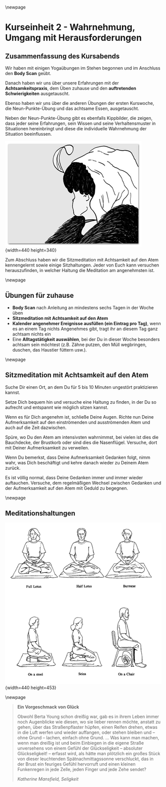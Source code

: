 \newpage

# Kurseinheit 2 - Wahrnehmung, Umgang mit Herausforderungen

## Zusammenfassung des Kursabends

Wir haben mit einigen Yogaübungen im Stehen begonnen und im Anschluss den __Body Scan__ geübt.

Danach haben wir uns über unsere Erfahrungen mit der __Achtsamkeitspraxis__, dem Üben zuhause und den __auftretenden Schwierigkeiten__ ausgetauscht.

Ebenso haben wir uns über die anderen Übungen der ersten Kurswoche, die Neun-Punkte-Übung und das achtsame Essen, ausgetauscht.

Neben der Neun-Punkte-Übung gibt es ebenfalls Kippbilder, die zeigen, dass jeder seine Erfahrungen, sein Wissen und seine Verhaltensmuster in Situationen hereinbringt und diese die individuelle Wahrnehmung der Situation beeinflussen.

![](../material/alte-oder-junge-frau-kippbild.jpg){width=440 height=340}


Zum Abschluss haben wir die Sitzmeditation mit Achtsamkeit auf den Atem kennengelernt sowie einige Sitzhaltungen. Jeder von Euch kann versuchen herauszufinden, in welcher Haltung die Meditation am angenehmsten ist.

\newpage

## Übungen für zuhause

- __Body Scan__ nach Anleitung an mindestens sechs Tagen in der Woche üben
- __Sitzmeditation mit Achtsamkeit auf den Atem__
- __Kalender angenehmer Ereignisse ausfüllen (ein Eintrag pro Tag)__, wenn es an einem Tag nichts Angenehmes gibt, tragt ihr an diesem Tag ganz achtsam nichts ein
- Eine __Alltagstätigkeit auswählen__, bei der Du in dieser Woche besonders achtsam
sein möchtest (z.B. Zähne putzen, den Müll wegbringen, duschen, das Haustier
füttern usw.).

\newpage

## Sitzmeditation mit Achtsamkeit auf den Atem

Suche Dir einen Ort, an dem Du für 5 bis 10 Minuten ungestört praktizieren kannst.

Setze Dich bequem hin und versuche eine Haltung zu finden, in der Du so aufrecht und entspannt wie möglich sitzen kannst.

Wenn es für Dich angenehm ist, schließe Deine Augen. Richte nun Deine Aufmerksamkeit auf den einströmenden und ausströmenden Atem und auch auf die Zeit dazwischen.

Spüre, wo Du den Atem am intensivsten wahrnimmst, bei vielen ist dies die Bauchdecke, der Brustkorb oder sind dies die Nasenflügel. Versuche, dort mit Deiner Aufmerksamkeit zu verweilen.

Wenn Du bemerkst, dass Deine Aufmerksamkeit Gedanken folgt, nimm wahr, was Dich beschäftigt und kehre danach wieder zu Deinem Atem zurück.

Es ist völlig normal, dass Deine Gedanken immer und immer wieder auftauchen. Versuche, dem regelmäßigen Wechsel zwischen Gedanken und der Aufmerksamkeit auf den Atem mit Geduld zu begegnen.

\newpage

## Meditationshaltungen

![](../material/meditation-poses.png){width=440 height=453}


\newpage

> __Ein Vorgeschmack von Glück__
>
> Obwohl Berta Young schon dreißig war, gab es in ihrem Leben immer noch Augenblicke wie diesen, wo sie lieber rennen möchte, anstatt zu gehen, über das Straßenpflaster hüpfen, einen Reifen drehen, etwas in die Luft werfen und wieder auffangen, oder stehen bleiben und – ohne Grund – lachen, einfach ohne Grund. … Was kann man machen, wenn man dreißig ist und beim Einbiegen in die eigene Straße unversehens von einem Gefühl der Glückseligkeit – absoluter Glückseligkeit! – erfasst wird, als hätte man plötzlich ein großes Stück von dieser leuchtenden Spätnachmittagssonne verschluckt, das in der Brust ein feuriges Gefühl hervorruft und einen kleinen Funkenregen in jede Zelle, jeden Finger und jede Zehe sendet?
>
> _Katherine Mansfield, Seligkeit_

